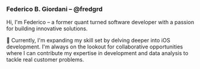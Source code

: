 ### Federico B. Giordani – @fredgrd

Hi, I'm Federico – a former quant turned software developer with a passion for building innovative solutions.

🌱 Currently, I'm expanding my skill set by delving deeper into iOS development. I'm always on the lookout for collaborative opportunities where I can contribute my expertise in development and data analysis to tackle real customer problems.

<!--
**fredgrd/fredgrd** is a ✨ _special_ ✨ repository because its `README.md` (this file) appears on your GitHub profile.

Here are some ideas to get you started:

🌱 Currently, I'm expanding my skill set by delving deeper into front-end development. I'm always on the lookout for collaborative opportunities where I can contribute my expertise in product management, data analysis, or front-end skills to tackle real customer problems.

- 🔭 I’m currently working on ...
- 🌱 I’m currently learning ...
- 👯 I’m looking to collaborate on ...
- 🤔 I’m looking for help with ...
- 💬 Ask me about ...
- 📫 How to reach me: ...
- 😄 Pronouns: ...
- ⚡ Fun fact: ...
-->
